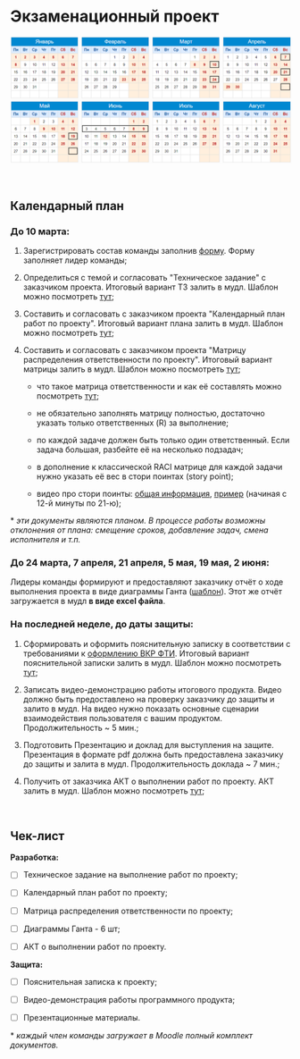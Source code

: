 # Экзаменационный проект

![](./img/calendar.png)

<br>

## Календарный план

### До 10 марта: 

1. Зарегистрировать состав команды заполнив [форму](https://docs.google.com/forms/d/e/1FAIpQLScOmJrAvI0zobbgGKYbiUmzFCK82wUjiVQF2K_feD2p-7fWog/viewform?usp=sf_link). Форму заполняет лидер команды;

2. Определиться с темой и согласовать "Техническое задание" с заказчиком проекта. Итоговый вариант ТЗ залить в мудл. Шаблон можно посмотреть [тут](./files/Техническое_задание.docx);

3. Составить и согласовать с заказчиком проекта "Календарный план работ по проекту". Итоговый вариант плана залить в мудл. Шаблон можно посмотреть [тут](https://docs.google.com/spreadsheets/d/1oexXVAzE3ZL0Xj2o0QCIA7wQeu2B6pEiULpb9exhbM4/edit?usp=sharing);

4. Составить и согласовать с заказчиком проекта "Матрицу распределения ответственности по проекту". Итоговый вариант матрицы залить в мудл. Шаблон можно посмотреть [тут](https://docs.google.com/spreadsheets/d/1MeWzT0wO2HMh6p5gxQ668IhGsB5RqDEBvfZ9LWaafIc/edit?usp=sharing);

   - что такое матрица ответственности и как её составлять можно посмотреть [тут](https://youtu.be/dZagyaf9XMk?si=JrzjIaN75brpQDnS);

   - не обязательно заполнять матрицу полностью, достаточно указать только ответственных (R) за выполнение;
   
   - по каждой задаче должен быть только один ответственный. Если задача большая, разбейте её на несколько подзадач;
   
   - в дополнение к классической RACI матрице для каждой задачи нужно указать её вес в стори поинтах (story point);
   
   - видео про стори поинты: [общая информация](https://youtu.be/IcyX43CAdiI), [пример](https://youtu.be/LlLK03gpiOg) (начиная с 12-й минуты по 21-ю);

\* *эти документы являются планом. В процессе работы возможны отклонения от плана: смещение сроков, добавление задач, смена исполнителя и т.п.* 

### До 24 марта, 7 апреля, 21 апреля, 5 мая, 19 мая, 2 июня:

Лидеры команды формируют и предоставляют заказчику отчёт о ходе выполнения проекта в виде диаграммы Ганта ([шаблон](https://docs.google.com/spreadsheets/d/1egvx2-A2q6I3pHd7qAfH6RzyPLEFBW6E8dORmIuFveA/edit?usp=sharing)). Этот же отчёт загружается в мудл **в виде excel файла**.

### На последней неделе, до даты защиты:

1. Сформировать и оформить пояснительную записку в соответствии с требованиями к [оформлению ВКР ФТИ](./files/Oformlenie-VKR-FTI-2019.pdf). Итоговый вариант пояснительной записки залить в мудл. Шаблон можно посмотреть [тут](./files/Шаблон_пояснительной_записки_2023.docx);

2. Записать видео-демонстрацию работы итогового продукта. Видео должно быть предоставлено на проверку заказчику до защиты и залито в мудл. На видео нужно показать основные сценарии взаимодействия пользователя с вашим продуктом. Продолжительность ~ 5 мин.;

3. Подготовить Презентацию и доклад для выступления на защите. Презентация в формате pdf должна быть предоставлена заказчику до защиты и залита в мудл. Продолжительность доклада ~ 7 мин.;

4. Получить от заказчика АКТ о выполнении работ по проекту. АКТ залить в мудл. Шаблон можно посмотреть [тут](./files/placeholder.md);

<br>

## Чек-лист

**Разработка:**

- [ ] Техническое задание на выполнение работ по проекту;

- [ ] Календарный план работ по проекту;

- [ ] Матрица распределения ответственности по проекту;

- [ ] Диаграммы Ганта - 6 шт;

- [ ] АКТ о выполнении работ по проекту.

**Защита:**

- [ ] Пояснительная записка к проекту;

- [ ] Видео-демонстрация работы программного продукта;

- [ ] Презентационные материалы.

\* *каждый член команды загружает в Moodle полный комплект документов.*
